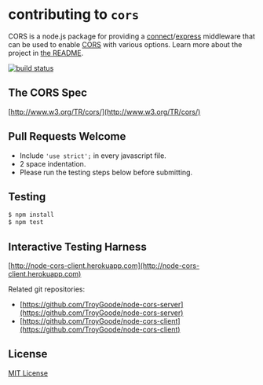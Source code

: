 # contributing to `cors`

CORS is a node.js package for providing a [connect](http://www.senchalabs.org/connect/)/[express](http://expressjs.com/) middleware that can be used to enable [CORS](http://en.wikipedia.org/wiki/Cross-origin_resource_sharing) with various options. Learn more about the project in [the README](README.md).

[![build status](https://secure.travis-ci.org/TroyGoode/node-cors.png)](http://travis-ci.org/TroyGoode/node-cors)

## The CORS Spec

[http://www.w3.org/TR/cors/](http://www.w3.org/TR/cors/)

## Pull Requests Welcome

* Include `'use strict';` in every javascript file.
* 2 space indentation.
* Please run the testing steps below before submitting.

## Testing

```bash
$ npm install
$ npm test
```

## Interactive Testing Harness

[http://node-cors-client.herokuapp.com](http://node-cors-client.herokuapp.com)

Related git repositories:

* [https://github.com/TroyGoode/node-cors-server](https://github.com/TroyGoode/node-cors-server)
* [https://github.com/TroyGoode/node-cors-client](https://github.com/TroyGoode/node-cors-client)

## License

[MIT License](http://www.opensource.org/licenses/mit-license.php)

